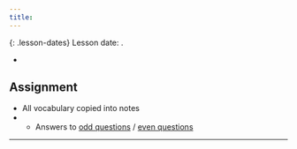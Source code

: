 ```yaml
---
title: 
---
```


{: .lesson-dates}
Lesson date: .

- 

## Assignment

- All vocabulary copied into notes
- 
  - Answers to [odd questions]({{site.baseurl}}/misc/alg2-odd-answers.pdf) / [even questions]({{site.baseurl}}/misc/alg2-even-answers.pdf)

---
